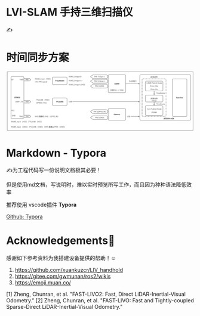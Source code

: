 # LVI-SLAM 手持三维扫描仪

✍️

# 时间同步方案

![1743000024501](image/README/connect.png)


# Markdown - Typora

✍️为工程代码写一份说明文档极其必要！

但是使用md文档，写说明时，难以实时预览所写工作，而且因为种种语法降低效率

推荐使用 vscode插件 **Typora**

[Github: Typora](https://github.com/cweijan/vscode-office)

# Acknowledgements🙏

感谢如下参考资料为我搭建设备提供的帮助！☺️

1. https://github.com/xuankuzcr/LIV_handhold
2. https://gitee.com/gwmunan/ros2/wikis
3. https://emoji.muan.co/

[1] Zheng, Chunran, et al. "FAST-LIVO2: Fast, Direct LiDAR-Inertial-Visual Odometry."
[2] Zheng, Chunran, et al. "FAST-LIVO: Fast and Tightly-coupled Sparse-Direct LiDAR-Inertial-Visual Odometry."

